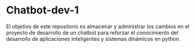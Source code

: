 # Chatbot-dev-1
El objetivo de este repositorio es almacenar y administrar los cambios en el proyecto de desarrollo de un chatbot para reforzar el conocimiento del desarrollo de aplicaciones inteligentes y sistemas dinámicos en python.
